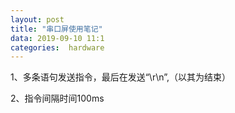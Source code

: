 ```yaml
---
layout: post
title: "串口屏使用笔记"
data: 2019-09-10 11:1
categories:  hardware
---
```


1、多条语句发送指令，最后在发送“\r\n”,（以其为结束）

2、指令间隔时间100ms
